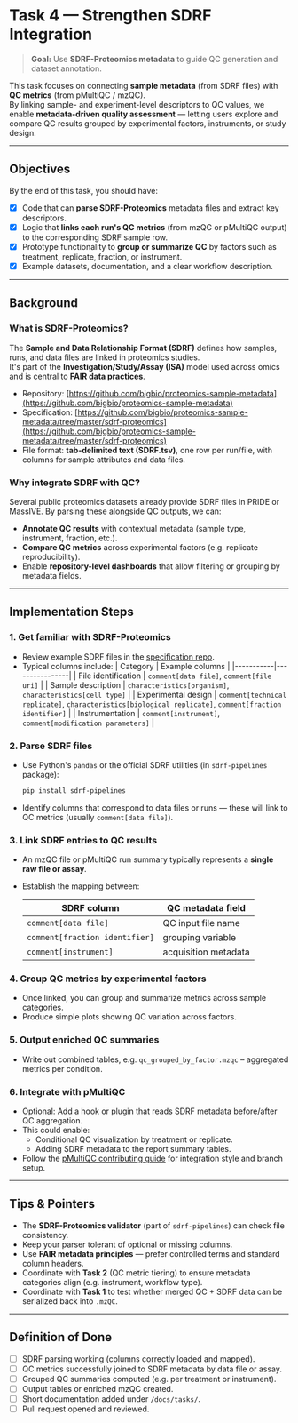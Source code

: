 # Task 4 — Strengthen SDRF Integration

> **Goal:** Use **SDRF-Proteomics metadata** to guide QC generation and dataset annotation.

This task focuses on connecting **sample metadata** (from SDRF files) with **QC metrics** (from pMultiQC / mzQC).  
By linking sample- and experiment-level descriptors to QC values, we enable **metadata-driven quality assessment** — letting users explore and compare QC results grouped by experimental factors, instruments, or study design.

---

## Objectives

By the end of this task, you should have:
- [x] Code that can **parse SDRF-Proteomics** metadata files and extract key descriptors.  
- [x] Logic that **links each run's QC metrics** (from mzQC or pMultiQC output) to the corresponding SDRF sample row.  
- [x] Prototype functionality to **group or summarize QC** by factors such as treatment, replicate, fraction, or instrument.  
- [x] Example datasets, documentation, and a clear workflow description.

---

## Background

### What is SDRF-Proteomics?

The **Sample and Data Relationship Format (SDRF)** defines how samples, runs, and data files are linked in proteomics studies.  
It's part of the **Investigation/Study/Assay (ISA)** model used across omics and is central to **FAIR data practices**.

- Repository: [https://github.com/bigbio/proteomics-sample-metadata](https://github.com/bigbio/proteomics-sample-metadata)
- Specification: [https://github.com/bigbio/proteomics-sample-metadata/tree/master/sdrf-proteomics](https://github.com/bigbio/proteomics-sample-metadata/tree/master/sdrf-proteomics)
- File format: **tab-delimited text (SDRF.tsv)**, one row per run/file, with columns for sample attributes and data files.

### Why integrate SDRF with QC?

Several public proteomics datasets already provide SDRF files in PRIDE or MassIVE.
By parsing these alongside QC outputs, we can:
- **Annotate QC results** with contextual metadata (sample type, instrument, fraction, etc.).  
- **Compare QC metrics** across experimental factors (e.g. replicate reproducibility).  
- Enable **repository-level dashboards** that allow filtering or grouping by metadata fields.  

---

## Implementation Steps

### 1. Get familiar with SDRF-Proteomics

- Review example SDRF files in the [specification repo](https://github.com/bigbio/proteomics-sample-metadata/tree/master/annotated-projects).
- Typical columns include:
  | Category | Example columns |
  |-----------|----------------|
  | File identification | `comment[data file]`, `comment[file uri]` |
  | Sample description | `characteristics[organism]`, `characteristics[cell type]` |
  | Experimental design | `comment[technical replicate]`, `characteristics[biological replicate]`, `comment[fraction identifier]` |
  | Instrumentation | `comment[instrument]`, `comment[modification parameters]` |

### 2. Parse SDRF files

- Use Python's `pandas` or the official SDRF utilities (in `sdrf-pipelines` package):  
  ```bash
  pip install sdrf-pipelines
  ```
- Identify columns that correspond to data files or runs — these will link to QC metrics (usually `comment[data file]`).

### 3. Link SDRF entries to QC results

- An mzQC file or pMultiQC run summary typically represents a **single raw file or assay**.
- Establish the mapping between:

  | SDRF column               | QC metadata field    |
  | ------------------------- | -------------------- |
  | `comment[data file]`      | QC input file name   |
  | `comment[fraction identifier]` | grouping variable    |
  | `comment[instrument]`     | acquisition metadata |

### 4. Group QC metrics by experimental factors

- Once linked, you can group and summarize metrics across sample categories.
- Produce simple plots showing QC variation across factors.

### 5. Output enriched QC summaries

- Write out combined tables, e.g. `qc_grouped_by_factor.mzqc` – aggregated metrics per condition.

### 6. Integrate with pMultiQC

- Optional: Add a hook or plugin that reads SDRF metadata before/after QC aggregation.
- This could enable:
  - Conditional QC visualization by treatment or replicate.
  - Adding SDRF metadata to the report summary tables.
- Follow the [pMultiQC contributing guide](https://github.com/bigbio/pmultiqc/blob/main/CONTRIBUTING.md) for integration style and branch setup.

---

## Tips & Pointers

- The **SDRF-Proteomics validator** (part of `sdrf-pipelines`) can check file consistency.
- Keep your parser tolerant of optional or missing columns.
- Use **FAIR metadata principles** — prefer controlled terms and standard column headers.
- Coordinate with **Task 2** (QC metric tiering) to ensure metadata categories align (e.g. instrument, workflow type).
- Coordinate with **Task 1** to test whether merged QC + SDRF data can be serialized back into `.mzQC`.

---

## Definition of Done

* [ ] SDRF parsing working (columns correctly loaded and mapped).
* [ ] QC metrics successfully joined to SDRF metadata by data file or assay.
* [ ] Grouped QC summaries computed (e.g. per treatment or instrument).
* [ ] Output tables or enriched mzQC created.
* [ ] Short documentation added under `/docs/tasks/`.
* [ ] Pull request opened and reviewed.
